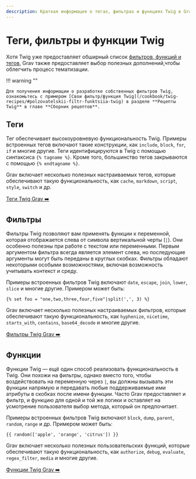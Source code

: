 ```yaml
---
description: Краткая информация о тегах, фильтрах и функциях Twig в Grav CMS.
---
```


# Теги, фильтры и функции Twig

Хотя Twig уже предоставляет обширный список [фильтров, функций и тегов](https://twig.sensiolabs.org/documentation), Grav также предоставляет выбор полезных дополнений,чтобы облегчить процесс тематизации.

!!! warning ""

    Для получения информации о разработке собственных фильтров Twig, ознакомьтесь с примером [Свои фильтр/функция Twig](/cookbook/twig-recipes/#polzovatelskii-filtr-funktsiia-twig) в разделе **Рецепты Twig** в главе **Сборник рецептов**.

## Теги

Тег обеспечивает высокоуровневую функциональность Twig. Примеры встроенных тегов включают такие конструкции, как `include`, `block`, `for`, `if` и многие другие. Теги идентифицируются в Twig с помощью синтаксиса `{% tagname %}`. Кроме того, большинство тегов закрываются с помощью `{% endtagname %}`.

Grav включает несколько полезных настраиваемых тегов, которые обеспечивают такую функциональность, как `cache`, `markdown`, `script`, `style`, `switch` и др.

[Теги Twig Grav :arrow_right:](/themes/twig-tags-filters-functions/tags)

## Фильтры

Фильтры Twig позволяют вам применять функции к переменной, которая отображается слева от символа вертикальной черты (`|`). Они особенно полезны при работе с текстом или переменными. Первым аргументом фильтра всегда является элемент слева, но последующие аргументы могут быть переданы в круглых скобках. Фильтры обладают некоторыми особыми возможностями, включая возможность учитывать контекст и среду.

Примеры встроенных фильтров Twig включают `date`, `escape`, `join`, `lower`, `slice` и многие другие. Примером может быть:

```twig
{% set foo = "one,two,three,four,five"|split(',', 3) %}
```

Grav включает несколько полезных настраиваемых фильтров, которые обеспечивают такую функциональность, как `hyphenize`, `nicetime`, `starts_with`, `contains`, `base64_decode` и многие другие.

[Фильтры Twig Grav :arrow_right:](/themes/twig-tags-filters-functions/filters)

## Функции

Функции Twig — ещё один способ реализовать функциональность в Twig. Они похожи на фильтры, однако вместо того, чтобы воздействовать на переменную через `|`, вы должны вызывать эти функции напрямую и передавать любые поддерживаемые ими атрибуты в скобках после имени функции. Часто Grav предоставляет и фильтр, и функцию для одной и той же логики и оставляет на усмотрение пользователя выбор метода, который он предпочитает.

Примеры встроенных фильтров Twig включают `block`, `dump`, `parent`, `random`, `range` и др. Примером может быть:

```twig
{{ random(['apple', 'orange', 'citrus']) }}
```

Grav включает несколько полезных пользовательских функций, которые обеспечивают такую функциональность, как `authorize`, `debug`, `evaluate`, `regex_filter`, `media` и многие другие.

[Функции Twig Grav :arrow_right:](/themes/twig-tags-filters-functions/functions)
